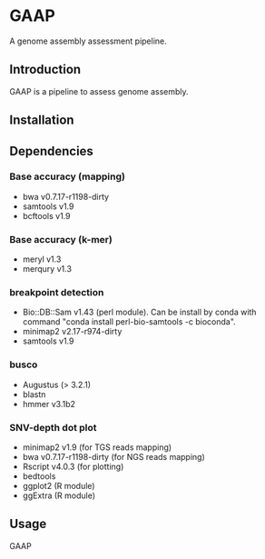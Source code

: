 # GAAP
A genome assembly assessment pipeline.

## Introduction

GAAP is a pipeline to assess genome assembly. 

## Installation


## Dependencies

### Base accuracy (mapping)

* bwa v0.7.17-r1198-dirty
* samtools v1.9
* bcftools v1.9

### Base accuracy (k-mer)

* meryl v1.3
* merqury v1.3

### breakpoint detection

* Bio::DB::Sam v1.43 (perl module). Can be install by conda with command "conda install perl-bio-samtools -c bioconda".
* minimap2 v2.17-r974-dirty
* samtools v1.9 

### busco

* Augustus (> 3.2.1)
* blastn
* hmmer v3.1b2

### SNV-depth dot plot

* minimap2 v1.9 (for TGS reads mapping)
* bwa v0.7.17-r1198-dirty (for NGS reads mapping)
* Rscript v4.0.3 (for plotting)
* bedtools
* ggplot2 (R module)
* ggExtra (R module)

## Usage

GAAP

